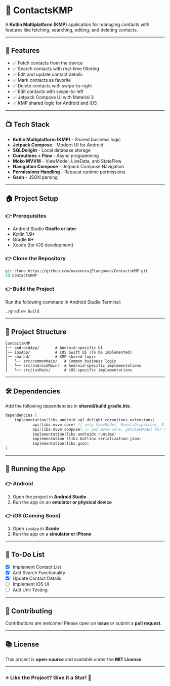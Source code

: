 # 🌟 ContactsKMP
A **Kotlin Multiplatform (KMP)** application for managing contacts with features like fetching, searching, editing, and deleting contacts.

---

## 🚀 Features
- ✅ Fetch contacts from the device
- ✅ Search contacts with real-time filtering
- ✅ Edit and update contact details
- ✅ Mark contacts as favorite
- ✅ Delete contacts with swipe-to-right
- ✅ Edit contacts with swipe-to-left
- ✅ Jetpack Compose UI with Material 3
- ✅ KMP shared logic for Android and iOS

---

## 📺 Tech Stack
- **Kotlin Multiplatform (KMP)** - Shared business logic
- **Jetpack Compose** - Modern UI for Android
- **SQLDelight** - Local database storage
- **Coroutines + Flow** - Async programming
- **Moko MVVM** - ViewModel, LiveData, and StateFlow
- **Navigation Compose** - Jetpack Compose Navigation
- **Permissions Handling** - Request runtime permissions
- **Gson** - JSON parsing

---

## 🏠 Project Setup

### 👉 Prerequisites
- Android Studio **Giraffe or later**
- Kotlin **1.9+**
- Gradle **8+**
- Xcode (for iOS development)

### 👉 Clone the Repository
```sh
git clone https://github.com/naveenrajElangovan/ContactsKMP.git
cd ContactsKMP
```

### 👉 Build the Project
Run the following command in Android Studio Terminal:
```sh
./gradlew build
```

---

## 💃 Project Structure
```
ContactsKMP
️│── androidApp/       # Android-specific UI
️│── iosApp/           # iOS Swift UI (To be implemented)
️│── shared/           # KMP shared logic
️│   └── src/commonMain/   # Common business logic
️│   └── src/androidMain/  # Android-specific implementations
️│   └── src/iosMain/      # iOS-specific implementations
```

---

## 🛠️ Dependencies
Add the following dependencies in **shared/build.gradle.kts**:

```kotlin
dependencies {
    implementation(libs.android.sql.delight.coroutines.extensions)
            api(libs.mvvm.core) // only ViewModel, EventsDispatcher, Dispatchers.UI
            api(libs.mvvm.compose) // api mvvm-core, getViewModel for Compose Multi platfrom
            implementation(libs.androidx.runtime)
            implementation (libs.kotlinx.serialization.json)
            implementation(libs.gson)
}
```

---

## 🏃 Running the App

### 👉 Android
1. Open the project in **Android Studio**
2. Run the app on an **emulator or physical device**

### 👉 iOS (Coming Soon)
1. Open `iosApp` in **Xcode**
2. Run the app on a **simulator or iPhone**

---

## 💪 To-Do List
- [x] Implement Contact List
- [x] Add Search Functionality
- [x] Update Contact Details
- [ ] Implement iOS UI
- [ ] Add Unit Testing

---

## 🤝 Contributing
Contributions are welcome! Please open an **issue** or submit a **pull request**.

---

## 📚 License
This project is **open-source** and available under the **MIT License**.

---

### ⭐ **Like the Project? Give it a Star!** 🌟

